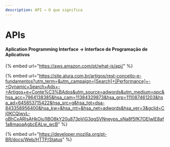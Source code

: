 ```yaml
---
description: API → O que significa
---
```


# APIs

#### Aplication Programming Interface → Interface de Programação de Aplicativos

{% embed url="https://aws.amazon.com/pt/what-is/api/" %}

{% embed url="https://site.alura.com.br/artigos/rest-conceito-e-fundamentos?utm_term=&utm_campaign=[Search]+[Performance]+-+Dynamic+Search+Ads+-+Artigos+e+Conte%C3%BAdos&utm_source=adwords&utm_medium=ppc&hsa_acc=7964138385&hsa_cam=11384329873&hsa_grp=111087461203&hsa_ad=645853715422&hsa_src=g&hsa_tgt=dsa-843358956400&hsa_kw=&hsa_mt=&hsa_net=adwords&hsa_ver=3&gclid=Cj0KCQjwvL-oBhCxARIsAHkOiu1lBO8kY20u873pViG3qgSVNneyps_sNa8f5fK7OEIwlE8af1a8maoaAgbcEALw_wcB" %}

{% embed url="https://developer.mozilla.org/pt-BR/docs/Web/HTTP/Status" %}
